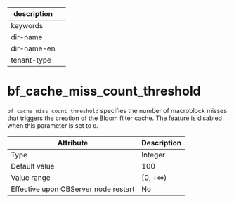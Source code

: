 | description ||
|---|---|
| keywords ||
| dir-name ||
| dir-name-en ||
| tenant-type ||

# bf_cache_miss_count_threshold


`bf_cache_miss_count_threshold` specifies the number of macroblock misses that triggers the creation of the Bloom filter cache. The feature is disabled when this parameter is set to `0`.


| **Attribute** | **Description** |
|------------------|----------|
| Type | Integer |
| Default value | 100 |
| Value range | \[0, +∞) |
| Effective upon OBServer node restart | No |



